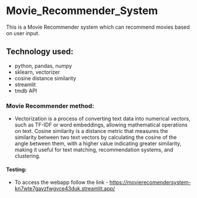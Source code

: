 # Movie_Recommender_System
This is a Movie Recommender system which can recommend movies based on user input.

## Technology used:
- python, pandas, numpy
- sklearn, vectorizer
- cosine distance similarity
- streamlit
- tmdb API

### Movie Recommender method:
- Vectorization is a process of converting text data into numerical vectors, such as TF-IDF or word embeddings, allowing mathematical operations on text. Cosine similarity is a distance metric that measures the similarity between two text vectors by calculating the cosine of the angle between them, with a higher value indicating greater similarity, making it useful for text matching, recommendation systems, and clustering.

#### Testing:
- To access the webapp follow the link - https://movierecomendersystem-kn7wte7gavzfwgvce43duk.streamlit.app/

  
